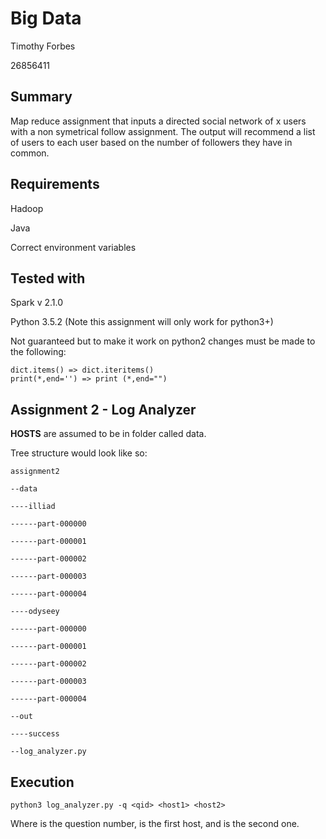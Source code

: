 # Big Data
Timothy Forbes

26856411
## Summary 

Map reduce assignment that inputs a directed social network of x users with a non symetrical follow assignment. The output will recommend a list of users to each user based on the number of followers they have in common.

## Requirements
Hadoop

Java

Correct environment variables

## Tested with

Spark v 2.1.0

Python 3.5.2 (Note this assignment will only work for python3+)

Not guaranteed but to make it work on python2 changes must be made to the following:
```
dict.items() => dict.iteritems()
print(*,end='') => print (*,end="")
```


## Assignment 2 - Log Analyzer

**HOSTS** are assumed to be in folder called data.

Tree structure would look like so:
```
assignment2

--data

----illiad

------part-000000

------part-000001

------part-000002

------part-000003

------part-000004

----odyseey

------part-000000

------part-000001

------part-000002

------part-000003

------part-000004

--out

----success

--log_analyzer.py
```

## Execution

```
python3 log_analyzer.py -q <qid> <host1> <host2>
```

Where <qid> is the question number, <host1> is the first host, and <host2> is the second one.
